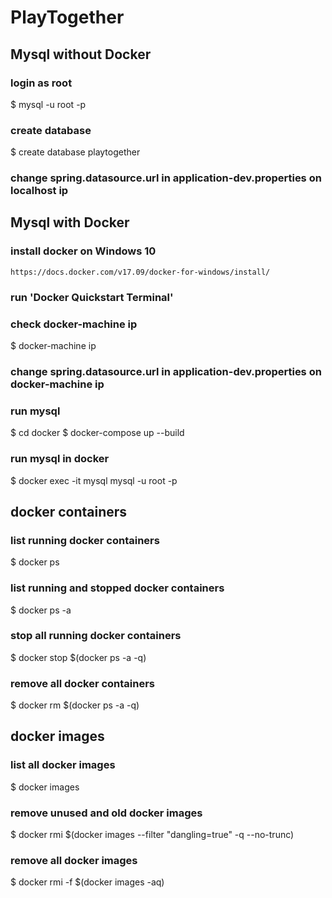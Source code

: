 # PlayTogether

## Mysql without Docker

### login as root
  $ mysql -u root -p
### create database
  $ create database playtogether
### change spring.datasource.url in application-dev.properties on localhost ip

## Mysql with Docker

### install docker on Windows 10
    https://docs.docker.com/v17.09/docker-for-windows/install/
### run 'Docker Quickstart Terminal'  
### check docker-machine ip
  $ docker-machine ip
### change spring.datasource.url in application-dev.properties on docker-machine ip
	
### run mysql 
  $ cd docker
  $ docker-compose up --build
 
### run mysql in docker
  $ docker exec -it mysql mysql -u root -p
		
## docker containers
### list running docker containers
  $ docker ps
### list running and stopped docker containers
  $ docker ps -a
### stop all running docker containers
  $ docker stop $(docker ps -a -q)
### remove all docker containers
  $ docker rm $(docker ps -a -q)
	
## docker images
### list all docker images
  $ docker images
### remove unused and old docker images
  $ docker rmi $(docker images --filter "dangling=true" -q --no-trunc)
### remove all docker images
  $ docker rmi -f $(docker images -aq)	
